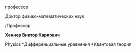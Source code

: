 профессор

Доктор физико-математических наук

/Профессор

**Хеннер Виктор Карлович**

Physics
	*Дифференциальные уравнения
	*Квантовая теория